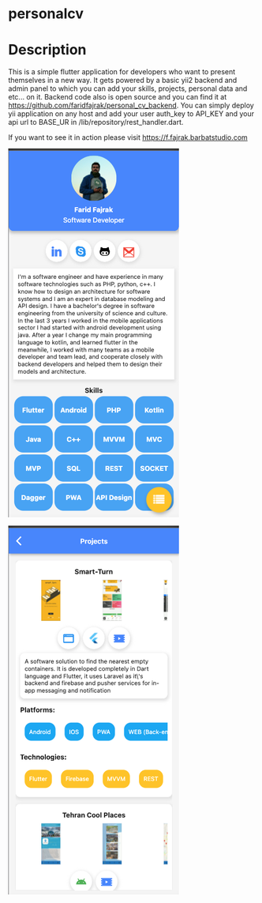 # personalcv

# Description
   This is a simple flutter application for developers who want to present themselves in a new way. It gets powered by a basic yii2 backend and admin panel to which you can add your skills, projects, personal data and etc... on it.
Backend code also is open source and you can find it at https://github.com/faridfajrak/personal_cv_backend.
You can simply deploy yii application on any host and add your user auth_key to API_KEY and your api url to BASE_UR in /lib/repository/rest_handler.dart.

If you want to see it in action please visit https://f.fajrak.barbatstudio.com

![Alt text](/sh_1.png?raw=true "Screenshot")

![Alt text](/sh_2.png?raw=true "Screenshot")
